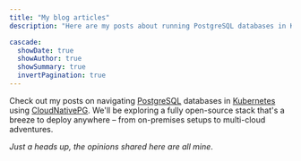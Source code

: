 ```yaml
---
title: "My blog articles"
description: "Here are my posts about running PostgreSQL databases in Kubernetes with CloudNativePG. Opinions are my own."

cascade:
  showDate: true
  showAuthor: true
  showSummary: true
  invertPagination: true
---
```


Check out my posts on navigating [PostgreSQL](https://postgresql.org) databases
in [Kubernetes](https://kubernetes.io) using [CloudNativePG](https://cloudnative-pg.io).
We'll be exploring a fully open-source stack that's a breeze to deploy anywhere –
from on-premises setups to multi-cloud adventures.

*Just a heads up, the opinions shared here are all mine*.
